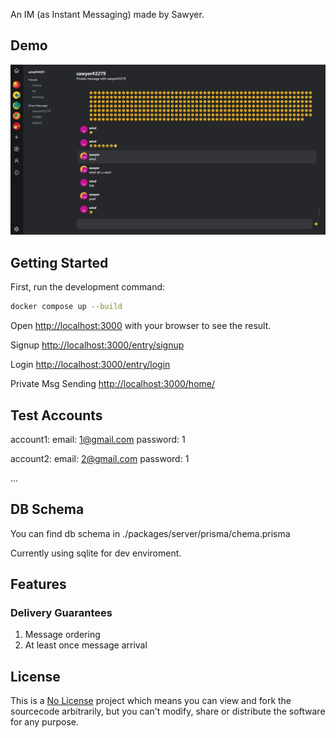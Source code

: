 An IM (as Instant Messaging) made by Sawyer.

## Demo
![demo](readmeStuff/windimDemo.png)

## Getting Started

First, run the development command:

```bash
docker compose up --build
```

Open [http://localhost:3000](http://localhost:3000) with your browser to see the result.

Signup [http://localhost:3000/entry/signup](http://localhost:3000/entry/signup)

Login [http://localhost:3000/entry/login](http://localhost:3000/entry/login)

Private Msg Sending  [http://localhost:3000/home/](http://localhost:3000/home/)

## Test Accounts

account1: email: 1@gmail.com password: 1

account2: email: 2@gmail.com password: 1

...

## DB Schema

You can find db schema in ./packages/server/prisma/chema.prisma

Currently using sqlite for dev enviroment.

## Features

### Delivery Guarantees

1. Message ordering
2. At least once message arrival

## License

This is a [No License](https://choosealicense.com/no-permission/) project which means you can view and fork the sourcecode arbitrarily, but you can't modify, share or distribute the software for any purpose.